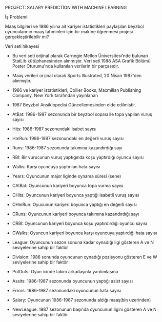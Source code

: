  PROJECT: SALARY PREDICTİON WITH MACHINE LEARNING


 İş Problemi

 Maaş bilgileri ve 1986 yılına ait kariyer istatistikleri paylaşılan beyzbol
 oyuncularının maaş tahminleri için bir makine öğrenmesi projesi gerçekleştirilebilir mi?

 Veri seti hikayesi

- Bu veri seti orijinal olarak Carnegie Mellon Üniversitesi'nde bulunan StatLib kütüphanesinden alınmıştır. Veri seti 1988 ASA Grafik Bölümü Poster Oturumu'nda kullanılan verilerin bir parçasıdır.
- Maaş verileri orijinal olarak Sports Illustrated, 20 Nisan 1987'den alınmıştır.
- 1986 ve kariyer istatistikleri, Collier Books, Macmillan Publishing Company, New York tarafından yayınlanan
- 1987 Beyzbol Ansiklopedisi Güncellemesinden elde edilmiştir.


- AtBat: 1986-1987 sezonunda bir beyzbol sopası ile topa yapılan vuruş sayısı
- Hits: 1986-1987 sezonundaki isabet sayısı
- HmRun: 1986-1987 sezonundaki en değerli vuruş sayısı
- Runs: 1986-1987 sezonunda takımına kazandırdığı sayı
- RBI: Bir vurucunun vuruş yaptıgında koşu yaptırdığı oyuncu sayısı
- Walks: Karşı oyuncuya yaptırılan hata sayısı
- Years: Oyuncunun major liginde oynama süresi (sene)
- CAtBat: Oyuncunun kariyeri boyunca topa vurma sayısı
- CHits: Oyuncunun kariyeri boyunca yaptığı isabetli vuruş sayısı
- CHmRun: Oyucunun kariyeri boyunca yaptığı en değerli sayısı
- CRuns: Oyuncunun kariyeri boyunca takımına kazandırdığı sayı
- CRBI: Oyuncunun kariyeri boyunca koşu yaptırdırdığı oyuncu sayısı
- CWalks: Oyuncun kariyeri boyunca karşı oyuncuya yaptırdığı hata sayısı
- League: Oyuncunun sezon sonuna kadar oynadığı ligi gösteren A ve N seviyelerine sahip bir faktör
- Division: 1986 sonunda oyuncunun oynadığı pozisyonu gösteren E ve W seviyelerine sahip bir faktör
- PutOuts: Oyun icinde takım arkadaşınla yardımlaşma
- Assits: 1986-1987 sezonunda oyuncunun yaptığı asist sayısı
- Errors: 1986-1987 sezonundaki oyuncunun hata sayısı
- Salary: Oyuncunun 1986-1987 sezonunda aldığı maaş(bin uzerinden)
- NewLeague: 1987 sezonunun başında oyuncunun ligini gösteren A ve N seviyelerine sahip bir faktör

